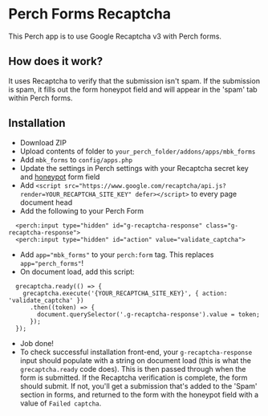 # Perch Forms Recaptcha

This Perch app is to use Google Recaptcha v3 with Perch forms.

## How does it work?
It uses Recaptcha to verify that the submission isn't spam. If the submission is spam, it fills out the form honeypot field and will appear in the 'spam' tab within Perch forms.

## Installation
- Download ZIP
- Upload contents of folder to `your_perch_folder/addons/apps/mbk_forms`
- Add `mbk_forms` to `config/apps.php`
- Update the settings in Perch settings with your Recaptcha secret key and [honeypot](https://docs.grabaperch.com/addons/blog/spam/) form field
- Add `<script src="https://www.google.com/recaptcha/api.js?render=YOUR_RECAPTCHA_SITE_KEY" defer></script>` to every page document head
- Add the following to your Perch Form
```
  <perch:input type="hidden" id="g-recaptcha-response" class="g-recaptcha-response">
  <perch:input type="hidden" id="action" value="validate_captcha">
```
- Add `app="mbk_forms"` to your `perch:form` tag. This replaces `app="perch_forms"`!
- On document load, add this script:
```
  grecaptcha.ready(() => {
    grecaptcha.execute('{YOUR_RECAPTCHA_SITE_KEY}', { action: 'validate_captcha' })
      .then((token) => {
        document.querySelector('.g-recaptcha-response').value = token;
      });
  });
```
- Job done!
- To check successful installation front-end, your `g-recaptcha-response` input should populate with a string on document load (this is what the `grecaptcha.ready` code does). This is then passed through when the form is submitted. If the Recaptcha verification is complete, the form should submit. If not, you'll get a submission that's added to the 'Spam' section in forms, and returned to the form with the honeypot field with a value of `Failed captcha`.